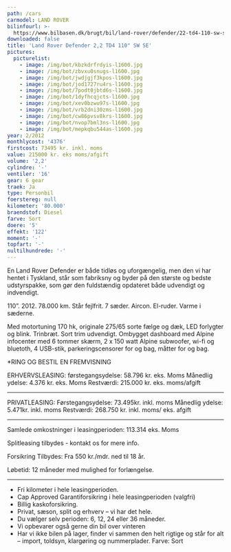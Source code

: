 ```yaml
---
path: /cars
carmodel: LAND ROVER
bilinfourl: >-
  https://www.bilbasen.dk/brugt/bil/land-rover/defender/22-td4-110-sw-se-5d/4190382
downloaded: false
title: 'Land Rover Defender 2,2 TD4 110" SW SE'
pictures:
  picturelist:
    - image: /img/bot/kbzkdrfrdyis-l1600.jpg
    - image: /img/bot/zbvxu0snugs-l1600.jpg
    - image: /img/bot/jwdjgjf3kpos-l1600.jpg
    - image: /img/bot/jod1727ru4rs-l1600.jpg
    - image: /img/bot/7podt0jbtd6s-l1600.jpg
    - image: /img/bot/1dyfhcqjcts-l1600.jpg
    - image: /img/bot/xev0bzwu97s-l1600.jpg
    - image: /img/bot/vrb2dni30zms-l1600.jpg
    - image: /img/bot/cw86pvsv8krs-l1600.jpg
    - image: /img/bot/nvop7bml3ns-l1600.jpg
    - image: /img/bot/mepkqbu544as-l1600.jpg
year: 2/2012
monthlycost: '4376'
firstcost: 73495 kr. inkl. moms
value: 215000 kr. eks moms/afgift
volume: '2,2'
cylindre: '-'
ventiler: '16'
gear: 6 gear
traek: Ja
type: Personbil
foerstereg: null
kilometer: '80.000'
braendstof: Diesel
farve: Sort
doere: '5'
effekt: '122'
moment: '-'
topfart: '-'
nultilhundrede: '-'
---
```

En Land Rover Defender er både tidløs og uforgængelig, men den vi har hentet i Tyskland, står som fabriksny og byder på den største og bedste udstyrspakke, som gør den fuldstændig opdateret både udvendigt og indvendigt. 

110”. 2012. 78.000 km. Står fejlfrit. 7 sæder. Aircon. El-ruder. Varme i sæderne.

Med motortuning 170 hk, originale 275/65 sorte fælge og dæk, LED forlygter og blink. Trinbræt. Sort trim udvendigt. Ombygget dashboard med Alpine infocenter med 6 tommer skærm, 2 x 150 watt Alpine subwoofer, wi-fi og bluetoth, 4 USB-stik, parkeringscensorer for og bag, måtter for og bag.

*RING OG BESTIL EN FREMVISNING

ERHVERVSLEASING:
førstegangsydelse: 58.796 kr. eks. Moms 
Månedlig ydelse: 4.376 kr. eks. Moms
Restværdi: 215.000 kr. eks. moms/afgift
_______________________________________

PRIVATLEASING:
Førstegangsydelse: 73.495kr. inkl. moms
Månedlig ydelse: 5.471kr. inkl. moms
Restværdi: 268.750 kr. inkl. moms/ eks. afgift
_______________________________________

Samlede omkostninger i leasingperioden: 113.314 eks. Moms

Splitleasing tilbydes - kontakt os for mere info. 

Forsikring Tilbydes:
Fra 550 kr./mdr. ned til 18 år. 

Løbetid: 12 måneder med mulighed for forlængelse.
_______________________________________

* Fri kilometer i hele leasingperioden.
* Cap Approved Garantiforsikring i hele leasingperioden (valgfri)
* Billig kaskoforsikring.
* Privat, sæson, split og erhverv – vi har det hele.
* Du vælger selv perioden: 6, 12, 24 eller 36 måneder.
* Vi opbevarer også gerne din bil over vinteren
* Har vi ikke bilen på lager, finder vi sammen den helt rigtige og står for alt – import, toldsyn, klargøring og nummerplader. 
Farve: Sort
